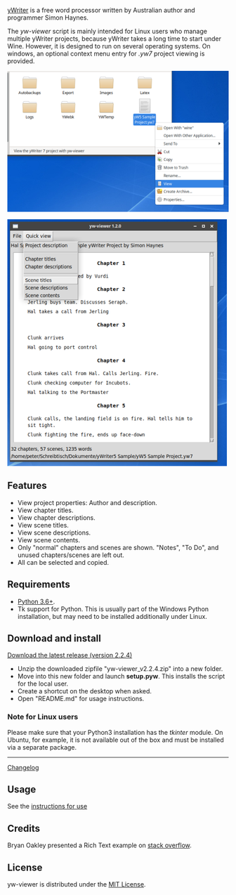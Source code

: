 [yWriter](http://spacejock.com/yWriter7.html) is a free word processor written by Australian author and programmer Simon Haynes. 


The *yw-viewer* script is mainly intended for Linux users who manage multiple yWriter projects, because yWriter takes a long time to start under Wine. However, it is designed to run on several operating systems. On windows, an optional context menu entry for *.yw7* project viewing is provided. 

![Screenshot: Context menu](Screenshots/screen01.png)

![Screenshot: Scene titles](Screenshots/screen02.png)

## Features

- View project properties: Author and description.
- View chapter titles.
- View chapter descriptions.
- View scene titles.
- View scene descriptions.
- View scene contents.
- Only "normal" chapters and scenes are shown. "Notes", "To Do", and unused chapters/scenes are left out.
- All can be selected and copied. 

## Requirements

- [Python 3.6+](https://www.python.org). 
- Tk support for Python. This is usually part of the Windows Python installation, but may need to be installed additionally under Linux.

## Download and install

[Download the latest release (version 2.2.4)](https://raw.githubusercontent.com/peter88213/yw-viewer/main/dist/yw-viewer_v2.2.4.zip)

- Unzip the downloaded zipfile "yw-viewer_v2.2.4.zip" into a new folder.
- Move into this new folder and launch **setup.pyw**. This installs the script for the local user.
- Create a shortcut on the desktop when asked.
- Open "README.md" for usage instructions.

### Note for Linux users

Please make sure that your Python3 installation has the *tkinter* module. On Ubuntu, for example, it is not available out of the box and must be installed via a separate package. 

------------------------------------------------------------------

[Changelog](changelog)

## Usage

See the [instructions for use](usage)

## Credits

Bryan Oakley presented a Rich Text example on [stack overflow](https://stackoverflow.com/questions/63099026/fomatted-text-in-tkinter).


## License

yw-viewer is distributed under the [MIT License](http://www.opensource.org/licenses/mit-license.php).
